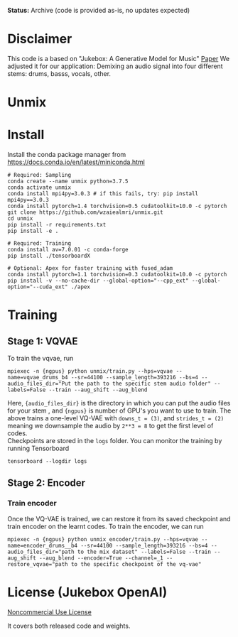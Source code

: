 **Status:** Archive (code is provided as-is, no updates expected)

# Disclaimer

This code is a based on "Jukebox: A Generative Model for Music"
[Paper](https://arxiv.org/abs/2005.00341)
We adjusted it for our application: Demixing an audio signal into four different stems: drums, basss, vocals, other.

# Unmix

# Install

Install the conda package manager from https://docs.conda.io/en/latest/miniconda.html

```
# Required: Sampling
conda create --name unmix python=3.7.5
conda activate unmix
conda install mpi4py=3.0.3 # if this fails, try: pip install mpi4py==3.0.3
conda install pytorch=1.4 torchvision=0.5 cudatoolkit=10.0 -c pytorch
git clone https://github.com/wzaiealmri/unmix.git
cd unmix
pip install -r requirements.txt
pip install -e .

# Required: Training
conda install av=7.0.01 -c conda-forge
pip install ./tensorboardX

# Optional: Apex for faster training with fused_adam
conda install pytorch=1.1 torchvision=0.3 cudatoolkit=10.0 -c pytorch
pip install -v --no-cache-dir --global-option="--cpp_ext" --global-option="--cuda_ext" ./apex
```

# Training

## Stage 1: VQVAE

To train the vqvae, run

```
mpiexec -n {ngpus} python unmix/train.py --hps=vqvae --name=vqvae_drums_b4 --sr=44100 --sample_length=393216 --bs=4 --audio_files_dir="Put the path to the specific stem audio folder" --labels=False --train --aug_shift --aug_blend
```

Here, `{audio_files_dir}` is the directory in which you can put the audio files for your stem , and `{ngpus}` is number of GPU's you want to use to train.
The above trains a one-level VQ-VAE with `downs_t = (3)`, and `strides_t = (2)` meaning we downsample the audio by `2**3 = 8` to get the first level of codes.  
Checkpoints are stored in the `logs` folder. You can monitor the training by running Tensorboard

```
tensorboard --logdir logs
```

## Stage 2: Encoder

### Train encoder

Once the VQ-VAE is trained, we can restore it from its saved checkpoint and train encoder on the learnt codes.
To train the encoder, we can run

```
mpiexec -n {ngpus} python unmix_encoder/train.py --hps=vqvae --name=encoder_drums__b4 --sr=44100 --sample_length=393216 --bs=4 --audio_files_dir="path to the mix dataset" --labels=False --train --aug_shift --aug_blend --encoder=True --channel=_1 --restore_vqvae="path to the specific checkpoint of the vq-vae"
```

# License (Jukebox OpenAI)

[Noncommercial Use License](./LICENSE)

It covers both released code and weights.
